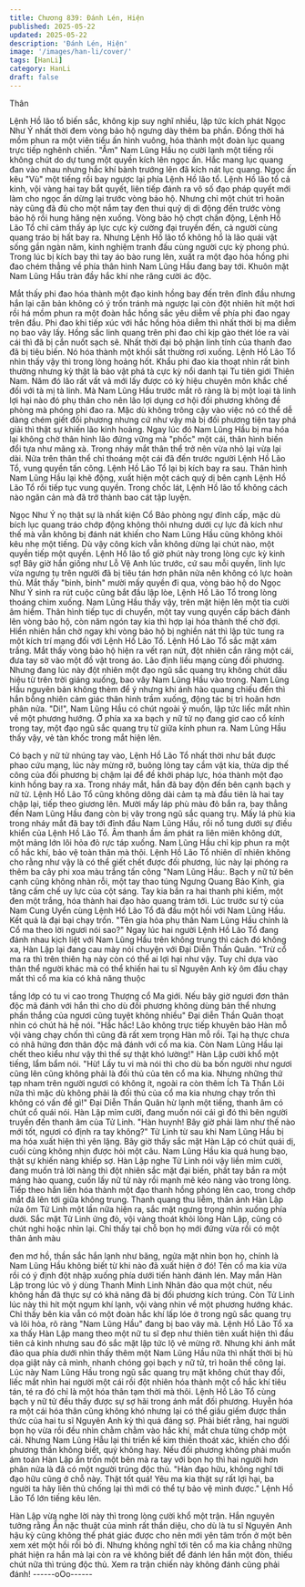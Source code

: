 ```yaml
---
title: Chương 839: Đánh Lén, Hiện
published: 2025-05-22
updated: 2025-05-22
description: 'Đánh Lén, Hiện'
image: '/images/han-li/cover/'
tags: [HanLi]
category: HanLi
draft: false
---
```


Thân

Lệnh Hồ lão tổ biến sắc, không kịp suy nghĩ nhiều, lập tức kích
phát Ngọc Như Ý nhất thời đem vòng bảo hộ ngưng dày thêm ba
phần. Đồng thời há mồm phun ra một viên tiểu ấn hình vuông,
hóa thành một đoàn lục quang trực tiếp nghênh chiến.
"Ầm" Nam Lũng Hầu nọ cười lạnh một tiếng rồi không chút do dự
tung một quyền kích lên ngọc ấn.
Hắc mang lục quang đan vào nhau nhưng hắc khí bành trướng
lên đã kích nát lục quang.
Ngọc ấn kêu "Vù" một tiếng rồi bay ngược lại phía Lệnh Hồ lão tổ.
Lệnh Hồ lão tổ cả kinh, vội vàng hai tay bắt quyết, liên tiếp đánh
ra vô số đạo pháp quyết mới làm cho ngọc ấn dừng lại trước
vòng bảo hộ.
Nhưng chỉ một chút trì hoãn này cũng đã đủ cho một nắm tay đen
thui quỷ dị di động đến trước vòng bảo hộ rồi hung hăng nện
xuống.
Vòng bảo hộ chợt chấn động, Lệnh Hồ Lão Tổ chỉ cảm thấy áp
lực cực kỳ cường đại truyền đến, cả người cùng quang tráo bị hất
bay ra. Nhưng Lệnh Hồ lão tổ không hổ là lão quái vật sống gần
ngàn năm, kinh nghiệm tranh đấu cùng người cực kỳ phong phú.
Trong lúc bị kích bay thì tay áo bào rung lên, xuất ra một đạo hỏa
hồng phi đao chém thẳng về phía thân hình Nam Lũng Hầu đang
bay tới.
Khuôn mặt Nam Lũng Hầu tràn đầy hắc khí nhe răng cười ác độc.

Mắt thấy phi đao hóa thành một đạo kinh hồng bay đến trên đỉnh
đầu nhưng hắn lại căn bản không có ý trốn tránh mà ngược lại
còn đột nhiên hít một hơi rồi há mồm phun ra một đoàn hắc hồng
sắc yêu diễm về phía phi đao ngay trên đầu.
Phi đao khi tiếp xúc với hắc hồng hỏa diễm thì nhất thời bị ma
diễm nọ bao vây lấy. Hồng sắc linh quang trên phi đao chỉ kịp gào
thét lóe ra vài cái thì đã bị cắn nuốt sạch sẽ.
Nhất thời đại bộ phận linh tính của thanh đao đã bị tiêu biến. Nó
hóa thành một khối sắt thường rơi xuống.
Lệnh Hồ Lão Tổ nhìn thấy vậy thì trong lòng hoảng hốt.
Khẩu phi đao kia thoạt nhìn rất bình thường nhưng kỳ thật là bảo
vật phá tà cực kỳ nổi danh tại Tu tiên giới Thiên Nam. Năm đó lão
rất vất vả mới lấy được có kỳ hiệu chuyên môn khắc chế đối với
tà mị tà linh.
Mà Nam Lũng Hầu trước mắt rõ ràng là bị một loại tà linh lợi hại
nào đó phụ thân cho nên lão lợi dụng cơ hội đối phương không
đề phòng mà phóng phi đao ra. Mặc dù không trông cậy vào việc
nó có thể dễ dàng chém giết đối phương nhưng cứ như vậy mà bị
đối phương tiện tay phá giải thì thật sự khiến lão kinh hoảng.
Ngay lúc đó Nam Lũng Hầu bị ma hóa lại không chờ thân hình lão
đứng vững mà "phốc" một cái, thân hình biến đổi tựa như mãng
xà.
Trong nháy mắt thân thể trở nên vừa nhỏ lại vừa lại dài. Nửa trên
thân thể chỉ thoáng một cái đã đến trước người Lệnh Hồ Lão Tổ,
vung quyền tấn công.
Lệnh Hồ Lão Tổ lại bị kích bay ra sau.
Thân hình Nam Lũng Hầu lại khẽ động, xuất hiện một cách quỷ dị
bên cạnh Lệnh Hồ Lão Tổ rồi tiếp tục vung quyền.
Trong chốc lát, Lệnh Hồ lão tổ không cách nào ngăn cản mà đã
trở thành bao cát tập luyện.

Ngọc Như Ý nọ thật sự là nhất kiện Cổ Bảo phòng ngự đỉnh cấp,
mặc dù bích lục quang tráo chớp động không thôi nhưng dưới cự
lực đả kích như thế mà vẫn không bị đánh nát khiến cho Nam
Lũng Hầu cũng không khỏi kêu nhẹ một tiếng. Dù vậy công kích
vẫn không dừng lại chút nào, một quyền tiếp một quyền.
Lệnh Hồ lão tổ giờ phút này trong lòng cực kỳ kinh sợ!
Bây giờ hắn giống như Lỗ Vệ Anh lúc trước, cứ sau mỗi quyền,
linh lực vừa ngưng tụ trên người đã bị tiêu tán hơn phân nửa nên
không có lực hoàn thủ.
Mắt thấy "binh, binh" mười mấy quyền đi qua, vòng bảo hộ do
Ngọc Như Ý sinh ra rút cuộc cũng bắt đầu lập lòe, Lệnh Hồ Lão
Tổ trong lòng thoáng chìm xuống.
Nam Lũng Hầu thấy vậy, trên mặt hiện lên một tia cười âm hiểm.
Thân hình tiếp tục di chuyển, một tay vung quyền cấp bách đánh
lên vòng bảo hộ, còn năm ngón tay kia thì hợp lại hóa thành thế
chờ đợi. Hiển nhiên hắn chờ ngay khi vòng bảo hộ bị nghiền nát
thì lập tức tung ra một kích trí mạng đối với Lệnh Hồ Lão Tổ.
Lệnh Hồ Lão Tổ sắc mặt xám trắng. Mắt thấy vòng bảo hộ hiện ra
vết rạn nứt, đột nhiên cắn răng một cái, đưa tay sờ vào một đồ
vật trong áo. Lão định liều mạng cùng đối phương.
Nhưng đang lúc này đột nhiên một đạo ngũ sắc quang trụ không
chút dấu hiệu từ trên trời giáng xuống, bao vây Nam Lũng Hầu
vào trong. Nam Lũng Hầu nguyên bản không thèm để ý nhưng khi
ánh hào quang chiếu đến thì hắn bỗng nhiên cảm giác thân hình
trầm xuống, động tác bị trì hoãn hơn phân nửa.
"Di!", Nam Lũng Hầu có chút ngoài ý muốn, lập tức liếc mắt nhìn
về một phương hướng.
Ở phía xa xa bạch y nữ tử nọ đang giơ cao cổ kính trong tay, một
đạo ngũ sắc quang trụ từ giữa kính phun ra. Nam Lũng Hầu thấy
vậy, vẻ tàn khốc trong mắt hiện lên.

Có bạch y nữ tử nhúng tay vào, Lệnh Hồ Lão Tổ nhất thời như
bắt được phao cứu mạng, lúc này mừng rỡ, buông lỏng tay cầm
vật kia, thừa dịp thế công của đối phương bị chậm lại để đề khởi
pháp lực, hóa thành một đạo kinh hồng bay ra xa.
Trong nháy mắt, hắn đã bay độn đến bên cạnh bạch y nữ tử.
Lệnh Hồ Lão Tổ cũng không dông dài cảm tạ mà đầu tiên là hai
tay chập lại, tiếp theo giương lên. Mười mấy láp phù màu đỏ bắn
ra, bay thẳng đến Nam Lũng Hầu đang còn bị vây trong ngũ sắc
quang trụ.
Mấy lá phù kia trong nháy mắt đã bay tới đỉnh đầu Nam Lũng
Hầu, rồi nổ tung dưới sự điều khiển của Lệnh Hồ Lão Tổ.
Âm thanh ầm ầm phát ra liên miên không dứt, một mảng lớn lôi
hỏa đỏ rực táp xuống. Nam Lũng Hầu chỉ kịp phun ra một cổ hắc
khí, bảo vệ toàn thân mà thôi.
Lệnh Hồ Lão Tổ nhiên dĩ nhiên không cho rằng như vậy là có thể
giết chết được đối phương, lúc này lại phóng ra thêm ba cây phi
xoa màu trắng tấn công "Nam Lũng Hầu:.
Bạch y nữ tử bên cạnh cũng không nhàn rỗi, một tay thao túng
Ngưng Quang Bảo Kính, gia tăng cấm chế uy lực của cột sáng.
Tay kia bắn ra hai thanh phi kiếm, một đen một trắng, hóa thành
hai đạo hào quang trảm tới.
Lúc trước sư tỷ của Nam Cung Uyển cùng Lệnh Hồ Lão Tổ đã
đấu một hồi với Nam Lũng Hầu. Kết quả là đại bại chạy trốn.
"Tên gia hỏa phụ thân Nam Lũng Hầu chính là Cổ ma theo lời
ngươi nói sao?" Ngay lúc hai người Lệnh Hồ Lão Tổ đang đánh
nhau kịch liệt với Nam Lũng Hầu trên không trung thì cách đó
không xa, Hàn Lập lại đang cau mày nói chuyện với Đại Diễn
Thần Quân.
"Trừ cổ ma ra thì trên thiên hạ này còn có thể ai lợi hại như vậy.
Tuy chỉ dựa vào thân thể người khác mà có thể khiến hai tu sĩ
Nguyên Anh kỳ ôm đầu chạy mất thì cổ ma kia có khả năng thuộc

tầng lớp có tu vi cao trong Thượng cổ Ma giới. Nếu bây giờ ngươi
đơn thân độc mã đánh với hắn thì cho dù đối phương không dùng
bản thể nhưng phần thắng của ngươi cũng tuyệt không nhiều" Đại
diễn Thần Quân thoạt nhìn có chút hả hê nói.
"Hắc hắc! Lão không trực tiếp khuyên bảo Hàn mỗ vội vàng chạy
chốn thì cũng đã rất xem trọng Hàn mỗ rồi. Tại hạ thực chưa có
nhã hứng đơn thân độc mã đánh với cổ ma kia. Còn Nam Lũng
Hầu lại chết theo kiểu như vậy thì thế sự thật khó lường!" Hàn
Lập cười khổ một tiếng, lẩm bẩm nói.
"Hừ! Lấy tu vi mà nói thì cho dù ba bốn người như ngươi cũng lên
cũng không phải là đối thủ của tên cổ ma kia. Nhưng những thứ
tạp nham trên người ngươi có không ít, ngoài ra còn thêm Ích Tà
Thần Lôi nữa thì mặc dù không phải là đối thủ của cổ ma kia
nhưng chạy trốn thì không có vấn đề gì!" Đại Diễn Thần Quân hừ
lạnh một tiếng, thanh âm có chút cổ quái nói.
Hàn Lập mỉm cười, đang muốn nói cái gì đó thì bên người truyền
đến thanh âm của Tử Linh.
"Hàn huynh! Bây giờ phải làm như thế nào mới tốt, ngươi có định
ra tay không?" Tử Linh từ sau khi Nam Lũng Hầu bị ma hóa xuất
hiện thì yên lặng. Bây giờ thấy sắc mặt Hàn Lập có chút quái dị,
cuối cùng không nhịn được hỏi một câu. Nam Lũng Hầu kia quá
hung bạo, thật sự khiến nàng khiếp sợ.
Hàn Lập nghe Tử Linh nói vậy liền mỉm cười, đang muốn trả lời
nàng thì đột nhiên sắc mặt đại biến, phất tay bắn ra một mảng
hào quang, cuốn lấy nữ tử này rồi mạnh mẽ kéo nàng vào trong
lòng. Tiếp theo hắn liền hóa thành một đạo thanh hồng phóng lên
cao, trong chớp mắt đã lên tới giữa không trung.
Thanh quang thu liễm, thân ảnh Hàn Lập nửa ôm Tử Linh một lần
nữa hiện ra, sắc mặt ngưng trọng nhìn xuống phía dưới.
Sắc mặt Tử Linh ửng đỏ, vội vàng thoát khỏi lòng Hàn Lập, cũng
có chút nghi hoặc nhìn lại.
Chỉ thấy tại chỗ bọn họ mới đứng vừa rồi có một thân ảnh màu

đen mơ hồ, thần sắc hắn lạnh như băng, ngửa mặt nhìn bọn họ,
chính là Nam Lũng Hầu không biết từ khi nào đã xuất hiện ở đó!
Tên cổ ma kia vừa rồi có ý định đột nhập xuống phía dưới tiến
hành đánh lén. May mắn Hàn Lập trong lúc vô ý dùng Thanh Minh
Linh Nhãn đảo qua một chút, nếu không hắn đã thực sự có khả
năng đã bị đối phương kích trúng. Còn Tử Linh lúc này thì hít một
ngụm khí lạnh, vội vàng nhìn về một phương hướng khác.
Chỉ thấy bên kia vẫn có một đoàn hắc khí lấp lóe ở trong ngũ sắc
quang trụ và lôi hỏa, rõ ràng "Nam Lũng Hầu" đang bị bao vây
mà.
Lệnh Hồ Lão Tổ xa xa thấy Hàn Lập mang theo một nữ tu sĩ đẹp
như thiên tiên xuất hiện thì đầu tiên cả kinh nhưng sau đó sắc mặt
lập tức lộ vẻ mừng rỡ. Nhưng khi ánh mắt đảo qua phía dưới nhìn
thấy thêm một Nam Lũng Hầu nữa thì nhất thời bị hù dọa giật nảy
cả mình, nhanh chóng gọi bạch y nữ tử, trì hoãn thế công lại.
Lúc này Nam Lũng Hầu trong ngũ sắc quang trụ mặt không chút
thay đổi, liếc mắt nhìn hai người một cái rồi đột nhiên hóa thành
một cổ hắc khí tiêu tán, té ra đó chỉ là một hóa thân tạm thời mà
thôi. Lệnh Hồ Lão Tổ cùng bạch y nữ tử đều thấy được sự sợ hãi
trong ánh mắt đối phương.
Huyễn hóa ra một cái hóa thân cũng không khó nhưng lại có thể
giấu giếm được thần thức của hai tu sĩ Nguyên Anh kỳ thì quá
đáng sợ. Phải biết rằng, hai người bọn họ vừa rồi đều nhìn chằm
chằm vào hắc khí, mắt chưa từng chớp một cái. Nhưng Nam Lũng
Hẫu lại thi triển kế kim thiền thoát xác, khiến cho đối phương thần
không biết, quỷ không hay. Nếu đối phương không phải muốn ám
toán Hàn Lập ẩn trốn một bên mà ra tay với bọn họ thì hai người
hơn phân nửa là đã có một người trúng độc thủ.
"Hàn đạo hữu, không nghĩ tới đạo hữu cũng ở chỗ này. Thật tốt
quá! Yêu ma kia thật sự rất lợi hại, ba người ta hãy liên thủ chống
lại thì mới có thể tự bảo vệ mình được."
Lệnh Hồ Lão Tổ lớn tiếng kêu lên.

Hàn Lập vừa nghe lời này thì trong lòng cười khổ một trận.
Hắn nguyên tưởng rằng Ẩn nặc thuật của mình rất thần diệu, cho
dù là tu sĩ Nguyên Anh hậu kỳ cũng không thể phát giác được cho
nên mới yên tâm trốn ở một bên xem xét một hồi rồi bỏ đi. Nhưng
không nghĩ tới tên cổ ma kia chẳng những phát hiện ra hắn mà lại
còn ra vẻ không biết để đánh lén hắn một đòn, thiếu chút nữa thì
trúng độc thủ. Xem ra trận chiến này không đánh cũng phải đánh!
------oOo------
